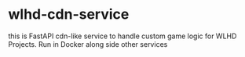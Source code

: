 # wlhd-cdn-service
this is FastAPI cdn-like service to handle custom game logic for WLHD Projects. Run in Docker along side other services
